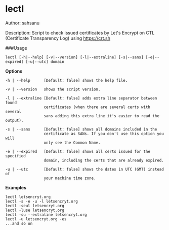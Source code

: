 # lectl
Author: sahsanu

Description: Script to check issued certificates by Let's Encrypt on CTL (Certificate Transparency Log) using https://crt.sh



###Usage
```
lectl [-h|--help] [-v|--version] [-l|--extraline] [-s|--sans] [-e|--expired] [-u|--utc] domain
```
**Options**
```
-h | --help      [Default: false] shows the help file.

-v | --version   shows the script version.

-l | --extraline [Default: false] adds extra line separator between found
                 certificates (when there are several certs with several
                 sans adding this extra line it's easier to read the output).

-s | --sans      [Default: false] shows all domains included in the
                 certificate as SANs. If you don't use this option you will
                 only see the Common Name.

-e | --expired   [Default: false] shows all certs issued for the specified
                 domain, including the certs that are already expired.

-u | --utc       [Default: false] shows the dates in UTC (GMT) instead of
                 your machine time zone.
```

**Examples**
```
lectl letsencryt.org
lectl -s -e -u -l letsencryt.org
lectl -seul letsencryt.org
lectl -luse letsencryt.org
lectl -su --extraline letsencryt.org
lectl -u letsencryt.org -es
...and so on
```

